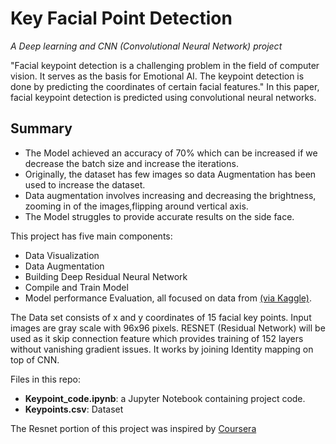 # Key Facial Point Detection 
_A Deep learning and CNN (Convolutional Neural Network) project_

"Facial keypoint detection is a challenging problem in the field of computer vision. It serves as the basis for Emotional AI. The keypoint detection is done by predicting the coordinates of certain facial features." In this paper, facial keypoint detection is predicted using convolutional neural networks.

## Summary

* The Model achieved an accuracy of 70% which can be increased if we decrease the batch size and increase the iterations.
* Originally, the dataset has few images so data Augmentation has been used to increase the dataset. 
* Data augmentation involves increasing and decreasing the brightness, zooming in of the images,flipping around vertical axis. 
* The Model struggles to provide accurate results on the side face.

This project has five main components: 

* Data Visualization 
* Data Augmentation 
* Building Deep Residual Neural Network 
* Compile and Train Model
* Model performance Evaluation, all focused on data from [(via Kaggle)](https://www.kaggle.com/c/facial-keypoints-detection).  

The Data set consists of x and y coordinates of 15 facial key points. Input images are gray scale with 96x96 pixels. RESNET (Residual Network) will be used as  it skip connection feature which provides training of 152 layers without vanishing gradient issues. It works by joining Identity mapping on top of CNN. 

Files in this repo:
* **Keypoint_code.ipynb**: a Jupyter Notebook containing project code.
* **Keypoints.csv**: Dataset 

The Resnet portion of this project was inspired by [Coursera](https://www.coursera.org/learn/facial-key-point-detection/)
